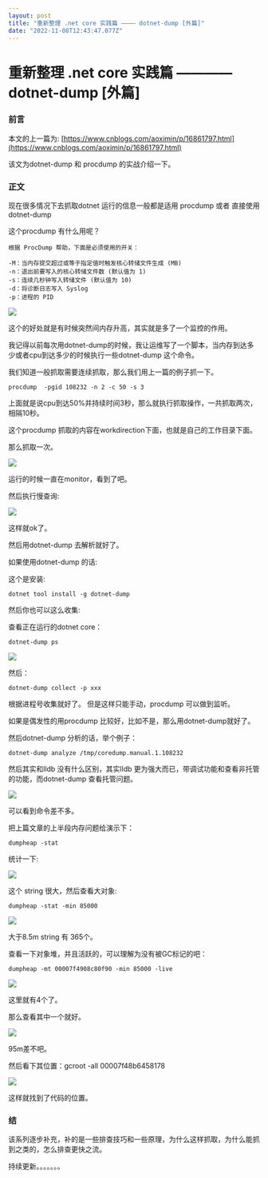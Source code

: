```yaml
---
layout: post
title: "重新整理 .net core 实践篇 ———— dotnet-dump [外篇]"
date: "2022-11-08T12:43:47.077Z"
---
```

重新整理 .net core 实践篇 ———— dotnet-dump \[外篇\]
==========================================

### 前言

本文的上一篇为: [https://www.cnblogs.com/aoximin/p/16861797.html](https://www.cnblogs.com/aoximin/p/16861797.html)

该文为dotnet-dump 和 procdump 的实战介绍一下。

### 正文

现在很多情况下去抓取dotnet 运行的信息一般都是适用 procdump 或者 直接使用dotnet-dump

这个procdump 有什么用呢？

    根据 ProcDump 帮助，下面是必须使用的开关：
    
    -M：当内存提交超过或等于指定值时触发核心转储文件生成 (MB)
    -n：退出前要写入的核心转储文件数 (默认值为 1)
    -s：连续几秒钟写入转储文件 (默认值为 10)
    -d：将诊断日志写入 Syslog
    -p：进程的 PID
    

![](https://img2022.cnblogs.com/blog/1289794/202211/1289794-20221107233746340-1049945961.png)

这个的好处就是有时候突然间内存升高，其实就是多了一个监控的作用。

我记得以前每次用dotnet-dump的时候，我让运维写了一个脚本，当内存到达多少或者cpu到达多少的时候执行一些dotnet-dump 这个命令。

我们知道一般抓取需要连续抓取，那么我们用上一篇的例子抓一下。

    procdump  -pgid 108232 -n 2 -c 50 -s 3
    

上面就是说cpu到达50%并持续时间3秒，那么就执行抓取操作，一共抓取两次，相隔10秒。

这个procdump 抓取的内容在workdirection下面，也就是自己的工作目录下面。

那么抓取一次。

![](https://img2022.cnblogs.com/blog/1289794/202211/1289794-20221107235125279-1972443698.png)

运行的时候一直在monitor，看到了吧。

然后执行慢查询:

![](https://img2022.cnblogs.com/blog/1289794/202211/1289794-20221107235154205-1596062016.png)

这样就ok了。

然后用dotnet-dump 去解析就好了。

如果使用dotnet-dump 的话:

这个是安装:

    dotnet tool install -g dotnet-dump
    

然后你也可以这么收集:

查看正在运行的dotnet core：

    dotnet-dump ps
    

![](https://img2022.cnblogs.com/blog/1289794/202211/1289794-20221108115540904-745433017.png)

然后：

    dotnet-dump collect -p xxx
    

根据进程号收集就好了。 但是这样只能手动，procdump 可以做到监听。

如果是偶发性的用procdump 比较好，比如不是，那么用dotnet-dump就好了。

然后dotnet-dump 分析的话，举个例子：

    dotnet-dump analyze /tmp/coredump.manual.1.108232
    

然后其实和lldb 没有什么区别，其实lldb 更为强大而已，带调试功能和查看非托管的功能，而dotnet-dump 查看托管问题。

![](https://img2022.cnblogs.com/blog/1289794/202211/1289794-20221108115701851-786854383.png)

可以看到命令差不多。

把上篇文章的上半段内存问题给演示下：

    dumpheap -stat
    

统计一下:

![](https://img2022.cnblogs.com/blog/1289794/202211/1289794-20221108115916102-1548763424.png)

这个 string 很大，然后查看大对象:

    dumpheap -stat -min 85000
    

![](https://img2022.cnblogs.com/blog/1289794/202211/1289794-20221108120038904-1360429482.png)

大于8.5m string 有 365个。

查看一下对象堆，并且活跃的，可以理解为没有被GC标记的吧：

    dumpheap -mt 00007f4908c80f90 -min 85000 -live
    

![](https://img2022.cnblogs.com/blog/1289794/202211/1289794-20221108120408254-559159738.png)

这里就有4个了。

那么查看其中一个就好。

![](https://img2022.cnblogs.com/blog/1289794/202211/1289794-20221108120820445-345508996.png)

95m差不吧。

然后看下其位置：gcroot -all 00007f48b6458178

![](https://img2022.cnblogs.com/blog/1289794/202211/1289794-20221108120936027-2076183443.png)

这样就找到了代码的位置。

### 结

该系列逐步补充，补的是一些排查技巧和一些原理，为什么这样抓取，为什么能抓到之类的，怎么排查更快之流。

持续更新。。。。。。。